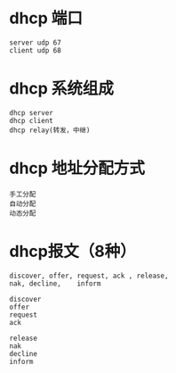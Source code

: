 # dhcp 端口
    server udp 67
    client udp 68

# dhcp 系统组成
    dhcp server
    dhcp client
    dhcp relay(转发，中继)

# dhcp 地址分配方式
    手工分配
    自动分配
    动态分配

# dhcp报文（8种）
    discover, offer, request, ack , release,
    nak, decline,    inform

    discover
    offer
    request
    ack 
    
    release
    nak
    decline
    inform